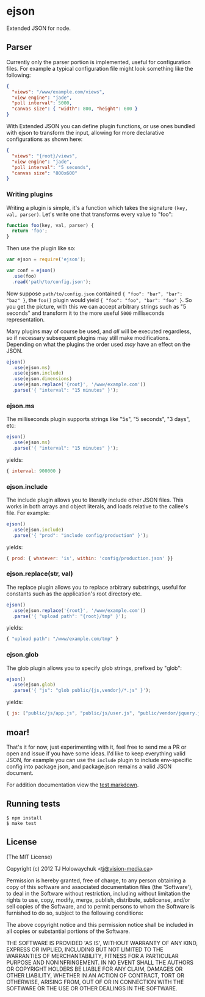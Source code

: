 
# ejson

  Extended JSON for node.

## Parser

  Currently only the parser portion is implemented, useful for configuration files.
  For example a typical configuration file might look something like the following:

```json
{
  "views": "/www/example.com/views",
  "view engine": "jade",
  "poll interval": 5000,
  "canvas size": { "width": 800, "height": 600 }
}
```

 With Extended JSON you can define plugin functions, or use ones
 bundled with ejson to transform the input, allowing for more
 declarative configurations as shown here:

```json
{
  "views": "{root}/views",
  "view engine": "jade",
  "poll interval": "5 seconds",
  "canvas size": "800x600"
}
```

### Writing plugins

 Writing a plugin is simple, it's a function which takes the signature `(key, val, parser)`. Let's write one that transforms every value to "foo":

```js
function foo(key, val, parser) {
  return 'foo';
}
```

 Then use the plugin like so:

```js
var ejson = require('ejson');

var conf = ejson()
  .use(foo)
  .read('path/to/config.json');
```

 Now suppose `path/to/config.json` contained `{ "foo": "bar", "bar": "baz" }`,
 the `foo()` plugin would yield `{ "foo": "foo", "bar": "foo" }`. So you get the picture,
 with this we can accept arbitrary strings such as "5 seconds" and transform
 it to the more useful `5000` milliseconds representation.

 Many plugins may of course be used, and _all_ will be executed regardless, so if necessary
 subsequent plugins may still make modifications. Depending on what the plugins the order used _may_ have an effect on the JSON.

```js
ejson()
  .use(ejson.ms)
  .use(ejson.include)
  .use(ejson.dimensions)
  .use(ejson.replace('{root}', '/www/example.com'))
  .parse('{ "interval": "15 minutes" }');
```
### ejson.ms

  The milliseconds plugin supports strings like "5s", "5 seconds", "3 days", etc:
  
```js
ejson()
  .use(ejson.ms)
  .parse('{ "interval": "15 minutes" }');
```

yields:

```js
{ interval: 900000 }
```

### ejson.include

  The include plugin allows you to literally include other JSON files. This works in
  both arrays and object literals, and loads relative to the callee's file. For example:
  
```js
ejson()
  .use(ejson.include)
  .parse('{ "prod": "include config/production" }');
```

yields:

```js
{ prod: { whatever: 'is', within: 'config/production.json' }}
```

### ejson.replace(str, val)

  The replace plugin allows you to replace arbitrary substrings, useful
  for constants such as the application's root directory etc.
  
```js
ejson()
  .use(ejson.replace('{root}', '/www/example.com'))
  .parse('{ "upload path": "{root}/tmp" }');
```

yields:

```js
{ "upload path": "/www/example.com/tmp" }
```

### ejson.glob

  The glob plugin allows you to specify glob strings, prefixed by "glob":
  
```js
ejson()
  .use(ejson.glob)
  .parse('{ "js": "glob public/{js,vendor}/*.js" }');
```

yields:

```js
{ js: ["public/js/app.js", "public/js/user.js", "public/vendor/jquery.js"] }
```

## moar!

  That's it for now, just experimenting with it, feel free to send me a PR
  or open and issue if you have some ideas. I'd like to keep everything
  valid JSON, for example you can use the `include` plugin to include
  env-specific config into package.json, and package.json remains a
  valid JSON document.

  For addition documentation view the [test markdown](https://github.com/visionmedia/ejson/blob/master/tests.md).

## Running tests

```
$ npm install
$ make test
```

## License 

(The MIT License)

Copyright (c) 2012 TJ Holowaychuk &lt;tj@vision-media.ca&gt;

Permission is hereby granted, free of charge, to any person obtaining
a copy of this software and associated documentation files (the
'Software'), to deal in the Software without restriction, including
without limitation the rights to use, copy, modify, merge, publish,
distribute, sublicense, and/or sell copies of the Software, and to
permit persons to whom the Software is furnished to do so, subject to
the following conditions:

The above copyright notice and this permission notice shall be
included in all copies or substantial portions of the Software.

THE SOFTWARE IS PROVIDED 'AS IS', WITHOUT WARRANTY OF ANY KIND,
EXPRESS OR IMPLIED, INCLUDING BUT NOT LIMITED TO THE WARRANTIES OF
MERCHANTABILITY, FITNESS FOR A PARTICULAR PURPOSE AND NONINFRINGEMENT.
IN NO EVENT SHALL THE AUTHORS OR COPYRIGHT HOLDERS BE LIABLE FOR ANY
CLAIM, DAMAGES OR OTHER LIABILITY, WHETHER IN AN ACTION OF CONTRACT,
TORT OR OTHERWISE, ARISING FROM, OUT OF OR IN CONNECTION WITH THE
SOFTWARE OR THE USE OR OTHER DEALINGS IN THE SOFTWARE.